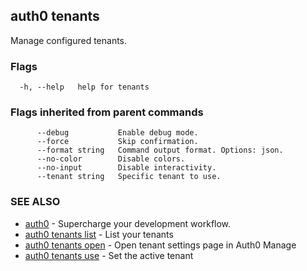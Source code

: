 ## auth0 tenants

Manage configured tenants.

### Flags

```
  -h, --help   help for tenants
```

### Flags inherited from parent commands

```
      --debug           Enable debug mode.
      --force           Skip confirmation.
      --format string   Command output format. Options: json.
      --no-color        Disable colors.
      --no-input        Disable interactivity.
      --tenant string   Specific tenant to use.
```

### SEE ALSO

* [auth0](auth0.md)	 - Supercharge your development workflow.
* [auth0 tenants list](auth0_tenants_list.md)	 - List your tenants
* [auth0 tenants open](auth0_tenants_open.md)	 - Open tenant settings page in Auth0 Manage
* [auth0 tenants use](auth0_tenants_use.md)	 - Set the active tenant
